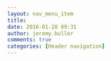 ```yaml
---
layout: nav_menu_item
title: 
date: 2016-01-28 09:31
author: jeremy.buller
comments: true
categories: [Header navigation]
---
```

 
